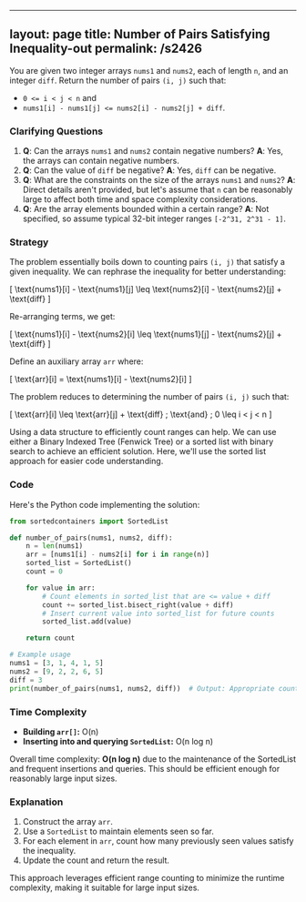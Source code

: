 
---
layout: page
title:  Number of Pairs Satisfying Inequality-out
permalink: /s2426
---

You are given two integer arrays `nums1` and `nums2`, each of length `n`, and an integer `diff`. Return the number of pairs `(i, j)` such that:

- `0 <= i < j < n` and 
- `nums1[i] - nums1[j] <= nums2[i] - nums2[j] + diff`.

### Clarifying Questions
1. **Q**: Can the arrays `nums1` and `nums2` contain negative numbers?
   **A**: Yes, the arrays can contain negative numbers.
2. **Q**: Can the value of `diff` be negative?
   **A**: Yes, `diff` can be negative.
3. **Q**: What are the constraints on the size of the arrays `nums1` and `nums2`?
   **A**: Direct details aren't provided, but let's assume that `n` can be reasonably large to affect both time and space complexity considerations.
4. **Q**: Are the array elements bounded within a certain range?
   **A**: Not specified, so assume typical 32-bit integer ranges `[-2^31, 2^31 - 1]`.

### Strategy

The problem essentially boils down to counting pairs `(i, j)` that satisfy a given inequality. We can rephrase the inequality for better understanding:

\[ \text{nums1}[i] - \text{nums1}[j] \leq \text{nums2}[i] - \text{nums2}[j] + \text{diff} \]

Re-arranging terms, we get:

\[ \text{nums1}[i] - \text{nums2}[i] \leq \text{nums1}[j] - \text{nums2}[j] + \text{diff} \]

Define an auxiliary array `arr` where:

\[ \text{arr}[i] = \text{nums1}[i] - \text{nums2}[i] \]

The problem reduces to determining the number of pairs `(i, j)` such that:

\[ \text{arr}[i] \leq \text{arr}[j] + \text{diff} \; \text{and} \; 0 \leq i < j < n \]

Using a data structure to efficiently count ranges can help. We can use either a Binary Indexed Tree (Fenwick Tree) or a sorted list with binary search to achieve an efficient solution. Here, we'll use the sorted list approach for easier code understanding.

### Code

Here's the Python code implementing the solution:

```python
from sortedcontainers import SortedList

def number_of_pairs(nums1, nums2, diff):
    n = len(nums1)
    arr = [nums1[i] - nums2[i] for i in range(n)]
    sorted_list = SortedList()
    count = 0

    for value in arr:
        # Count elements in sorted_list that are <= value + diff
        count += sorted_list.bisect_right(value + diff)
        # Insert current value into sorted_list for future counts
        sorted_list.add(value)

    return count

# Example usage
nums1 = [3, 1, 4, 1, 5]
nums2 = [9, 2, 2, 6, 5]
diff = 3
print(number_of_pairs(nums1, nums2, diff))  # Output: Appropriate count based on the example
```

### Time Complexity

- **Building `arr[]`:** O(n)
- **Inserting into and querying `SortedList`:** O(n log n)

Overall time complexity: **O(n log n)** due to the maintenance of the SortedList and frequent insertions and queries. This should be efficient enough for reasonably large input sizes.

### Explanation
1. Construct the array `arr`.
2. Use a `SortedList` to maintain elements seen so far.
3. For each element in `arr`, count how many previously seen values satisfy the inequality.
4. Update the count and return the result.

This approach leverages efficient range counting to minimize the runtime complexity, making it suitable for large input sizes.